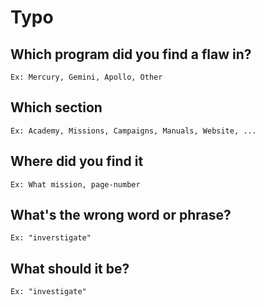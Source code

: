 # Typo

## Which program did you find a flaw in?
```Ex: Mercury, Gemini, Apollo, Other``` 
## Which section
```Ex: Academy, Missions, Campaigns, Manuals, Website, ...```
## Where did you find it
```Ex: What mission, page-number```
## What's the wrong word or phrase?
```Ex: "inverstigate"```
## What should it be?
```Ex: "investigate"```
